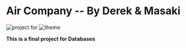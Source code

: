 # Air Company -- By Derek & Masaki
![project for](https://img.shields.io/badge/project%20for%20DB-in--progress-blue.svg)
![theme](https://img.shields.io/badge/Black-Gold-yellow.svg)

**This is a final project for Databases**
